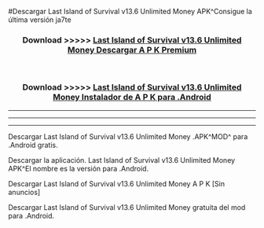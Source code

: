 #Descargar Last Island of Survival v13.6 Unlimited Money  APK^Consigue la última versión ja7te



<div align="center">
<h3>Download >>>>> <a href="https://es-sites.web.app/?es= Last Island of Survival v13.6 Unlimited Money ">Last Island of Survival v13.6 Unlimited Money  Descargar A P K Premium</a></h3><br>

<h3>Download >>>>> <a href="https://es-sites.web.app/?es= Last Island of Survival v13.6 Unlimited Money ">Last Island of Survival v13.6 Unlimited Money  Instalador de A P K para .Android</a></h3>
</div>


----------------------------------------------------------

----------------------------------------------------------

----------------------------------------------------------

Descargar Last Island of Survival v13.6 Unlimited Money  .APK^MOD^ para .Android gratis.

Descargar la aplicación. Last Island of Survival v13.6 Unlimited Money  APK^El nombre es la versión para .Android.

Descargar Last Island of Survival v13.6 Unlimited Money  A P K [Sin anuncios]

Descargar Last Island of Survival v13.6 Unlimited Money  gratuita del mod para .Android.